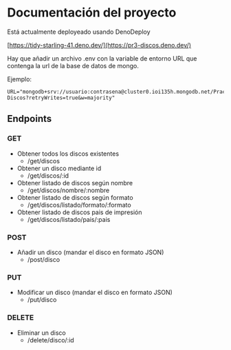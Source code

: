 # Documentación del proyecto

Está actualmente deployeado usando DenoDeploy

[https://tidy-starling-41.deno.dev/](https://pr3-discos.deno.dev/)


Hay que añadir un archivo .env con la variable de entorno URL que contenga la url de la base de datos de mongo.


Ejemplo:

```env
URL="mongodb+srv://usuario:contrasena@cluster0.ioi135h.mongodb.net/Practica3-Discos?retryWrites=true&w=majority"
```

## Endpoints

### GET

- Obtener todos los discos existentes
    - /get/discos
- Obtener un disco mediante id
    - /get/discos/:id
- Obtener listado de discos según nombre
    - /get/discos/nombre/:nombre
- Obtener listado de discos según formato
    - /get/discos/listado/formato/:formato
- Obtener listado de discos pais de impresión
    - /get/discos/listado/pais/:pais


### POST

- Añadir un disco (mandar el disco en formato JSON)
    - /post/disco


### PUT

- Modificar un disco (mandar el disco en formato JSON)
    - /put/disco


### DELETE

- Eliminar un disco
    - /delete/disco/:id
